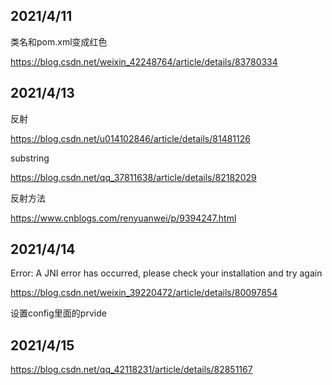 ## 2021/4/11

类名和pom.xml变成红色

https://blog.csdn.net/weixin_42248764/article/details/83780334

## 2021/4/13

反射

https://blog.csdn.net/u014102846/article/details/81481126

substring

https://blog.csdn.net/qq_37811638/article/details/82182029

反射方法

https://www.cnblogs.com/renyuanwei/p/9394247.html

## 2021/4/14

Error: A JNI error has occurred, please check your installation and try again

https://blog.csdn.net/weixin_39220472/article/details/80097854

设置config里面的prvide

## 2021/4/15

https://blog.csdn.net/qq_42118231/article/details/82851167
